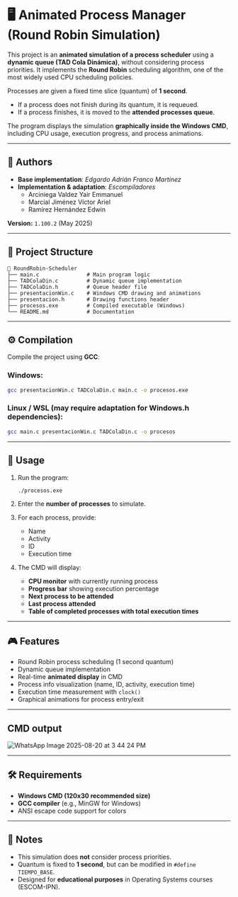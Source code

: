 # 🖥️ Animated Process Manager (Round Robin Simulation)

This project is an **animated simulation of a process scheduler** using a **dynamic queue (TAD Cola Dinámica)**, without considering process priorities. It implements the **Round Robin** scheduling algorithm, one of the most widely used CPU scheduling policies.

Processes are given a fixed time slice (quantum) of **1 second**.

* If a process does not finish during its quantum, it is requeued.
* If a process finishes, it is moved to the **attended processes queue**.

The program displays the simulation **graphically inside the Windows CMD**, including CPU usage, execution progress, and process animations.

---

## 👤 Authors

* **Base implementation**: *Edgardo Adrián Franco Martínez*
* **Implementation & adaptation**: *Escompiladores*
  - Arciniega Valdez Yair Emmanuel
  - Marcial Jiménez Víctor Ariel
  - Ramírez Hernández Edwin


**Version:** `1.100.2` (May 2025)

---

## 📂 Project Structure

```
📁 RoundRobin-Scheduler
├── main.c               # Main program logic
├── TADColaDin.c         # Dynamic queue implementation
├── TADColaDin.h         # Queue header file
├── presentacionWin.c    # Windows CMD drawing and animations
├── presentacion.h       # Drawing functions header
├── procesos.exe         # Compiled executable (Windows)
└── README.md            # Documentation
```

---

## ⚙️ Compilation

Compile the project using **GCC**:

### Windows:

```bash
gcc presentacionWin.c TADColaDin.c main.c -o procesos.exe
```

### Linux / WSL (may require adaptation for Windows.h dependencies):

```bash
gcc main.c presentacionWin.c TADColaDin.c -o procesos
```

---

## 🚀 Usage

1. Run the program:

   ```bash
   ./procesos.exe
   ```

2. Enter the **number of processes** to simulate.

3. For each process, provide:

   * Name
   * Activity
   * ID
   * Execution time

4. The CMD will display:

   * **CPU monitor** with currently running process
   * **Progress bar** showing execution percentage
   * **Next process to be attended**
   * **Last process attended**
   * **Table of completed processes with total execution times**

---

## 🎮 Features

* Round Robin process scheduling (1 second quantum)
* Dynamic queue implementation
* Real-time **animated display** in CMD
* Process info visualization (name, ID, activity, execution time)
* Execution time measurement with `clock()`
* Graphical animations for process entry/exit

---

## CMD output

![WhatsApp Image 2025-08-20 at 3 44 24 PM](https://github.com/user-attachments/assets/daa4b5d6-8e20-4644-854b-6231429225d8)


---

## 🛠️ Requirements

* **Windows CMD (120x30 recommended size)**
* **GCC compiler** (e.g., MinGW for Windows)
* ANSI escape code support for colors

---

## 📖 Notes

* This simulation does **not** consider process priorities.
* Quantum is fixed to **1 second**, but can be modified in `#define TIEMPO_BASE`.
* Designed for **educational purposes** in Operating Systems courses (ESCOM-IPN).

